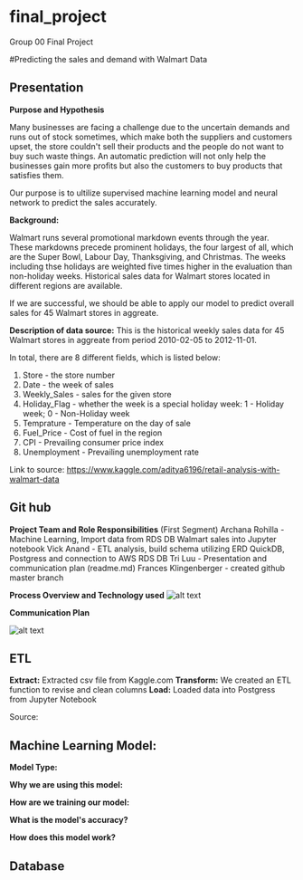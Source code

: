 # final_project
Group 00 Final Project
 
#Predicting the sales and demand with Walmart Data


## Presentation


**Purpose and Hypothesis**

Many businesses are facing a challenge due to the uncertain demands and runs out of stock sometimes, which make both the suppliers and customers upset, the store couldn't sell their products and the people do not want to buy such waste things. An automatic prediction will not only help the businesses gain more profits but also the customers to buy products that satisfies them.  

Our purpose is to ultilize supervised machine learning model and neural network to predict the sales accurately. 

**Background:**

Walmart runs several promotional markdown events through the year. These markdowns precede prominent holidays, the four largest of all,
which are the Super Bowl, Labour Day, Thanksgiving, and Christmas. The weeks including thse holidays are weighted five times higher in the evaluation than non-holiday weeks. Historical sales data for Walmart stores located in different regions are available.

If we are successful, we should be able to apply our model to predict overall sales for 45 Walmart stores in aggreate.

**Description of data source:**
This is the historical weekly sales data for 45 Walmart stores in aggreate from period 2010-02-05 to 2012-11-01.

In total, there are 8 different fields, which is listed below:
1. Store - the store number
2. Date - the week of sales
3. Weekly_Sales - sales for the given store
4. Holiday_Flag - whether the week is a special holiday week: 1 - Holiday week; 0 - Non-Holiday week
5. Temprature - Temperature on the day of sale
6. Fuel_Price - Cost of fuel in the region
7. CPI - Prevailing consumer price index
8. Unemployment - Prevailing unemployment rate

Link to source: https://www.kaggle.com/aditya6196/retail-analysis-with-walmart-data
## Git hub

**Project Team and Role Responsibilities** (First Segment)
Archana Rohilla - Machine Learning, Import data from RDS DB Walmart sales into Jupyter notebook
Vick Anand - ETL analysis, build schema utilizing ERD QuickDB, Postgress and connection to AWS RDS DB
Tri Luu - Presentation and communication plan (readme.md)
Frances Klingenberger - created github master branch

**Process Overview and Technology used**
![alt text](https://github.com/Franceskling/final_project/blob/master/ProcessFlow.png)

**Communication Plan**

![alt text](https://github.com/Franceskling/final_project/blob/master/Communication%20Plan.png)



## ETL

**Extract:** Extracted csv file from Kaggle.com 
**Transform:** We created an ETL function to revise and clean columns
**Load:** Loaded data into Postgress from Jupyter Notebook

Source: 

## Machine Learning Model:

**Model Type:**

**Why we are using this model:**

**How are we training our model:**

**What is the model's accuracy?**

**How does this model work?**

## Database
